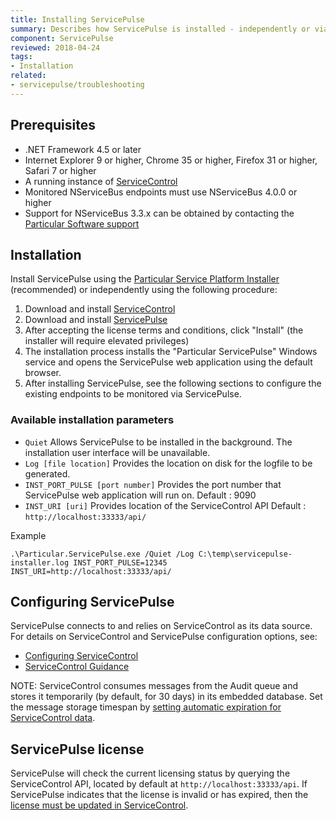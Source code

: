 ```yaml
---
title: Installing ServicePulse
summary: Describes how ServicePulse is installed - independently or via the PlatformInstaller - and its basic requirements
component: ServicePulse
reviewed: 2018-04-24
tags:
- Installation
related:
- servicepulse/troubleshooting
---
```



## Prerequisites

 * .NET Framework 4.5 or later
 * Internet Explorer 9 or higher, Chrome 35 or higher, Firefox 31 or higher, Safari 7 or higher
 * A running instance of [ServiceControl](/servicecontrol)
 * Monitored NServiceBus endpoints must use NServiceBus 4.0.0 or higher
  * Support for NServiceBus 3.3.x can be obtained by contacting the [Particular Software support](https://particular.net/support)


## Installation

Install ServicePulse using the [Particular Service Platform Installer](/platform/installer) (recommended) or independently using the following procedure:

 1. Download and install [ServiceControl](https://github.com/Particular/ServiceControl/releases)
 1. Download and install [ServicePulse](https://github.com/Particular/ServicePulse/releases)
 1. After accepting the license terms and conditions, click "Install" (the installer will require elevated privileges)
 1. The installation process installs the "Particular ServicePulse" Windows service and opens the ServicePulse web application using the default browser.
 1. After installing ServicePulse, see the following sections to configure the existing endpoints to be monitored via ServicePulse.

### Available installation parameters

- `Quiet`
Allows ServicePulse to be installed in the background. The installation user interface will be unavailable.
- `Log [file location]`
Provides the location on disk for the logfile to be generated.
- `INST_PORT_PULSE [port number]`
Provides the port number that ServicePulse web application will run on.
Default : 9090
- `INST_URI [uri]`
Provides location of the ServiceControl API
Default : `http://localhost:33333/api/`

Example
```
.\Particular.ServicePulse.exe /Quiet /Log C:\temp\servicepulse-installer.log INST_PORT_PULSE=12345 INST_URI=http://localhost:33333/api/
```

## Configuring ServicePulse

ServicePulse connects to and relies on ServiceControl as its data source.
For details on ServiceControl and ServicePulse configuration options, see:

 * [Configuring ServiceControl](/servicecontrol/creating-config-file.md)
 * [ServiceControl Guidance](/servicecontrol)

NOTE: ServiceControl consumes messages from the Audit queue and stores it temporarily (by default, for 30 days) in its embedded database. Set the message storage timespan by [setting automatic expiration for ServiceControl data](/servicecontrol/how-purge-expired-data.md).


## ServicePulse license

ServicePulse will check the current licensing status by querying the ServiceControl API, located by default at `http://localhost:33333/api`. If ServicePulse indicates that the license is invalid or has expired, then the [license must be updated in ServiceControl](/servicecontrol/license.md).
